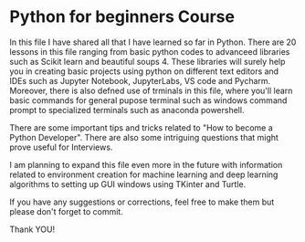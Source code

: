 # Python for beginners Course
In this file I have shared all that I have learned so far in Python. There are 20 lessons in this file ranging from basic python codes to advanceed libraries such as Scikit learn and beautiful soups 4. These libraries will surely help you in creating basic projects using python on different text editors and IDEs such as Jupyter Notebook, JupyterLabs, VS code and Pycharm. Moreover, there is also defned use of trminals in this file, where you'll learn basic commands for general pupose terminal such as windows command prompt to specialized terminals such as anaconda powershell.

There are some important tips and tricks related to "How to become a Python Developer". There are also some intriguing questions that might prove useful for Interviews.

I am planning to expand this file even more in the future with information related to environment creation for machine learning and deep learning algorithms to setting up GUI windows using TKinter and Turtle.

If you have any suggestions or corrections, feel free to make them but please don't forget to commit.

Thank YOU!
